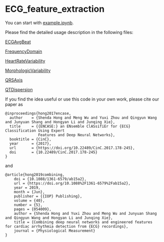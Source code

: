 # ECG_feature_extraction

You can start with [example.ipynb](example.ipynb). 


Please find the detailed usage description in the following files: 

[ECGAvgBeat](tutorials/ECGAvgBeat.md)

[FrequencyDomain](tutorials/FrequencyDomain.md)

[HeartRateVariability](tutorials/HeartRateVariability.md)

[MorphologicVariability](tutorials/MorphologicVariability.md)

[QRSAxis](tutorials/QRSAxis.md)

[QTDispersion](tutorials/QTDispersion.md)

If you find the idea useful or use this code in your own work, please cite our paper as
```
@inproceedings{hong2017encase,
  author    = {Shenda Hong and Meng Wu and Yuxi Zhou and Qingyun Wang and Junyuan Shang and Hongyan Li and Junqing Xie},
  title     = {{ENCASE:} an ENsemble ClASsifiEr for {ECG} Classification Using Expert
               Features and Deep Neural Networks},
  booktitle = {CinC},
  year      = {2017},
  url       = {https://doi.org/10.22489/CinC.2017.178-245},
  doi       = {10.22489/CinC.2017.178-245}
}
```
and
```
@article{hong2019combining,
	doi = {10.1088/1361-6579/ab15a2},
	url = {https://doi.org/10.1088%2F1361-6579%2Fab15a2},
	year = 2019,
	month = {Jun},
	publisher = {{IOP} Publishing},
	volume = {40},
	number = {5},
	pages = {054009},
	author = {Shenda Hong and Yuxi Zhou and Meng Wu and Junyuan Shang and Qingyun Wang and Hongyan Li and Junqing Xie},
	title = {Combining deep neural networks and engineered features for cardiac arrhythmia detection from {ECG} recordings},
	journal = {Physiological Measurement}
}
```
